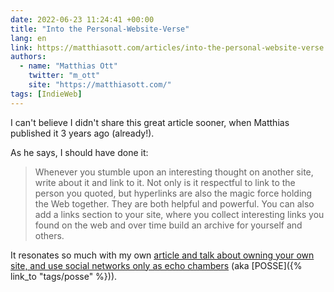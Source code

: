 ```yaml
---
date: 2022-06-23 11:24:41 +00:00
title: "Into the Personal-Website-Verse"
lang: en
link: https://matthiasott.com/articles/into-the-personal-website-verse
authors:
  - name: "Matthias Ott"
    twitter: "m_ott"
    site: "https://matthiasott.com/"
tags: [IndieWeb]
---
```


I can't believe I didn't share this great article sooner, when Matthias published it 3 years ago (already!).

As he says, I should have done it:

> Whenever you stumble upon an interesting thought on another site, write about it and link to it. Not only is it respectful to link to the person you quoted, but hyperlinks are also the magic force holding the Web together. They are both helpful and powerful. You can also add a links section to your site, where you collect interesting links you found on the web and over time build an archive for yourself and others.

It resonates so much with my own [article and talk about owning your own site, and use social networks only as echo chambers](/archives/?type=articles&type=talks&tags=POSSE) (aka [POSSE]({% link_to "tags/posse" %})).
